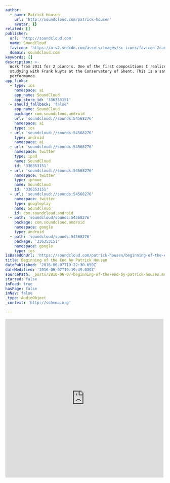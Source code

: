 ```yaml
---
author:
  - name: Patrick Housen
    url: 'http://soundcloud.com/patrick-housen'
    avatar: {}
related: []
publisher:
  url: 'http://soundcloud.com'
  name: SoundCloud
  favicon: 'https://a-v2.sndcdn.com/assets/images/sc-icons/favicon-2cadd14b.ico'
  domain: soundcloud.com
keywords: []
description: >-
  Work from 2011 for 2 piano's. One of the first compositions I realized while
  studying with Frank Nuyts at the Conservatory of Ghent. This is a sample based
  performance.
app_links:
  - type: ios
    namespace: ai
    app_name: SoundCloud
    app_store_id: '336353151'
  - should_fallback: 'false'
    app_name: SoundCloud
    package: com.soundcloud.android
    url: 'soundcloud://sounds:54568276'
    namespace: ai
    type: ios
  - url: 'soundcloud://sounds:54568276'
    type: android
    namespace: ai
  - url: 'soundcloud://sounds:54568276'
    namespace: twitter
    type: ipad
    name: SoundCloud
    id: '336353151'
  - url: 'soundcloud://sounds:54568276'
    namespace: twitter
    type: iphone
    name: SoundCloud
    id: '336353151'
  - url: 'soundcloud://sounds:54568276'
    namespace: twitter
    type: googleplay
    name: SoundCloud
    id: com.soundcloud.android
  - path: 'soundcloud/sounds:54568276'
    package: com.soundcloud.android
    namespace: google
    type: android
  - path: 'soundcloud/sounds:54568276'
    package: '336353151'
    namespace: google
    type: ios
isBasedOnUrl: 'https://soundcloud.com/patrick-housen/beginning-of-the-end'
title: Beginning of the End by Patrick Housen
datePublished: '2016-06-07T19:22:30.650Z'
dateModified: '2016-06-07T19:19:49.030Z'
sourcePath: _posts/2016-06-07-beginning-of-the-end-by-patrick-housen.md
starred: false
inFeed: true
hasPage: false
inNav: false
_type: AudioObject
_context: 'http://schema.org'

---
```

<iframe src="https://cdn.embedly.com/widgets/media.html?src=https%3A%2F%2Fw.soundcloud.com%2Fplayer%2F%3Fvisual%3Dtrue%26url%3Dhttp%253A%252F%252Fapi.soundcloud.com%252Ftracks%252F54568276%26show_artwork%3Dtrue&amp;url=https%3A%2F%2Fsoundcloud.com%2Fpatrick-housen%2Fbeginning-of-the-end&amp;image=http%3A%2F%2Fa1.sndcdn.com%2Fimages%2Ffb_placeholder.png%3F1465314307&amp;key=b7d04c9b404c499eba89ee7072e1c4f7&amp;type=text%2Fhtml&amp;schema=soundcloud" width="500" height="500" scrolling="no" frameborder="0" allowfullscreen="" style=""></iframe>